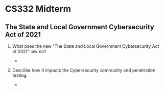 # CS332 Midterm

## The State and Local Government Cybersecurity Act of 2021

 1. What does the new "The State and Local Government Cybersecurity Act of 2021" law do?
 
	- 
 
 2. Describe how it impacts the Cybersecurity community and penetration testing.
 
	- 
